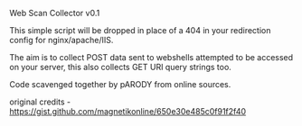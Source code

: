 Web Scan Collector  v0.1

This simple script will be dropped in place of a 404 in your redirection config for nginx/apache/IIS.

The aim is to collect POST data sent to webshells attempted to be accessed on your server, this also collects GET URI query strings too.

Code scavenged together by pARODY from online sources. 

original credits - https://gist.github.com/magnetikonline/650e30e485c0f91f2f40

